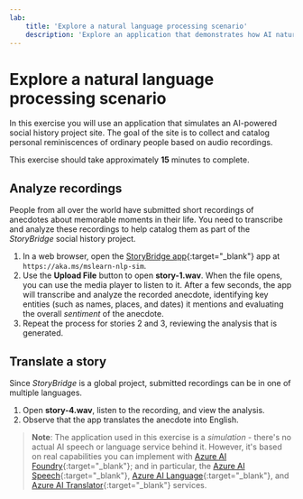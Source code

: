 ```yaml
---
lab:
    title: 'Explore a natural language processing scenario'
    description: 'Explore an application that demonstrates how AI natural language processing capabilities can be used to transcribe and analyze spoken anecdotes to compile and catalog a social history archive.'
---
```


# Explore a natural language processing scenario

In this exercise you will use an application that simulates an AI-powered social history project site. The goal of the site is to collect and catalog personal reminiscences of ordinary people based on audio recordings.

This exercise should take approximately **15** minutes to complete.

## Analyze recordings

People from all over the world have submitted short recordings of anecdotes about memorable moments in their life. You need to transcribe and analyze these recordings to help catalog them as part of the *StoryBridge* social history project.

1. In a web browser, open the [StoryBridge app](https://aka.ms/mslearn-nlp-sim){:target="_blank"} app at `https://aka.ms/mslearn-nlp-sim`.
1. Use the **Upload File** button to open **story-1.wav**. When the file opens, you can use the media player to listen to it. After a few seconds, the app will transcribe and analyze the recorded anecdote, identifying key entities (such as names, places, and dates) it mentions and evaluating the overall *sentiment* of the anecdote.
1. Repeat the process for stories 2 and 3, reviewing the analysis that is generated.

## Translate a story

Since *StoryBridge* is a global project, submitted recordings can be in one of multiple languages.

1. Open **story-4.wav**, listen to the recording, and view the analysis.
1. Observe that the app translates the anecdote into English.

> **Note**: The application used in this exercise is a *simulation* - there's no actual AI speech or language service behind it. However, it's based on real capabilities you can implement with [Azure AI Foundry](https://azure.microsoft.com/products/ai-foundry/){:target="_blank"}; and in particular, the [Azure AI Speech](https://azure.microsoft.com/products/ai-services/ai-speech/){:target="_blank"}, [Azure AI Language](https://azure.microsoft.com/products/ai-services/ai-language){:target="_blank"}, and [Azure AI Translator](https://azure.microsoft.com/products/ai-services/ai-translator){:target="_blank"} services.
